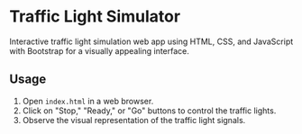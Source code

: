 # Traffic Light Simulator

Interactive traffic light simulation web app using HTML, CSS, and JavaScript with Bootstrap for a visually appealing interface.

## Usage

1. Open `index.html` in a web browser.
2. Click on "Stop," "Ready," or "Go" buttons to control the traffic lights.
3. Observe the visual representation of the traffic light signals.
